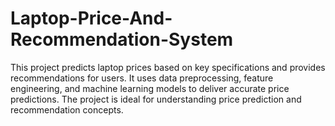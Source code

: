 # Laptop-Price-And-Recommendation-System
This project predicts laptop prices based on key specifications and provides recommendations for users. It uses data preprocessing, feature engineering, and machine learning models to deliver accurate price predictions. The project is ideal for understanding price prediction and recommendation concepts.
